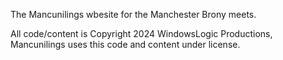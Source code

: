 The Mancunilings wbesite for the Manchester Brony meets.

All code/content is Copyright 2024 WindowsLogic Productions, Mancunilings uses this code and content under license.
